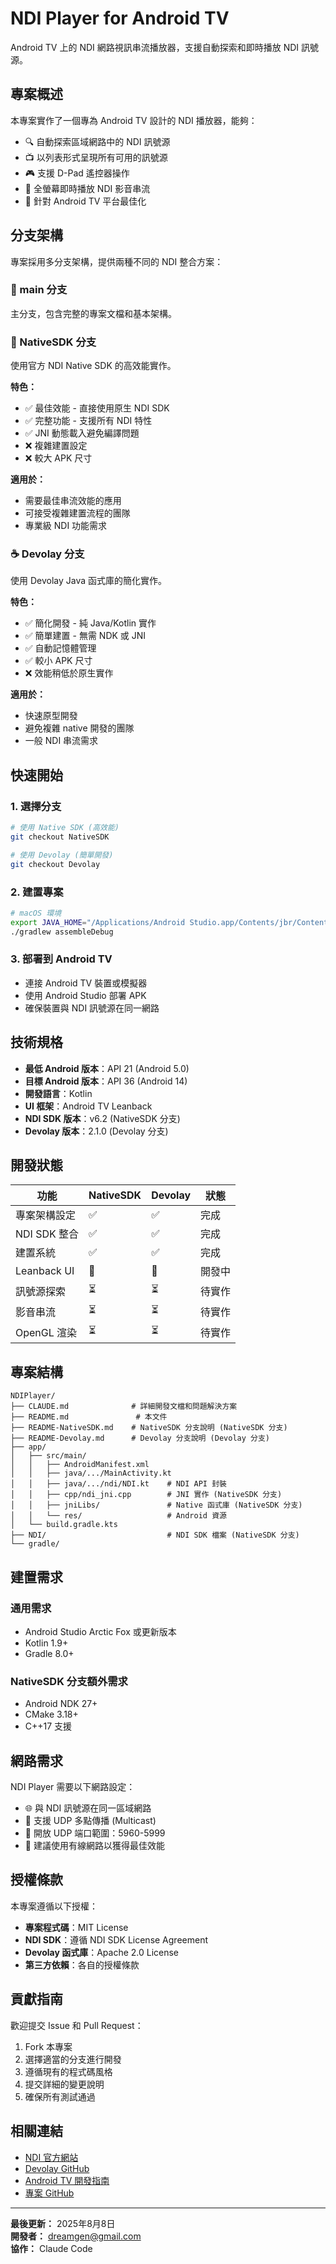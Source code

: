 # NDI Player for Android TV

Android TV 上的 NDI 網路視訊串流播放器，支援自動探索和即時播放 NDI 訊號源。

## 專案概述

本專案實作了一個專為 Android TV 設計的 NDI 播放器，能夠：

- 🔍 自動探索區域網路中的 NDI 訊號源
- 📺 以列表形式呈現所有可用的訊號源
- 🎮 支援 D-Pad 遙控器操作
- 📱 全螢幕即時播放 NDI 影音串流
- 🚀 針對 Android TV 平台最佳化

## 分支架構

專案採用多分支架構，提供兩種不同的 NDI 整合方案：

### 📂 main 分支
主分支，包含完整的專案文檔和基本架構。

### 🔧 NativeSDK 分支
使用官方 NDI Native SDK 的高效能實作。

**特色：**
- ✅ 最佳效能 - 直接使用原生 NDI SDK
- ✅ 完整功能 - 支援所有 NDI 特性  
- ✅ JNI 動態載入避免編譯問題
- ❌ 複雜建置設定
- ❌ 較大 APK 尺寸

**適用於：**
- 需要最佳串流效能的應用
- 可接受複雜建置流程的團隊
- 專業級 NDI 功能需求

### ☕ Devolay 分支
使用 Devolay Java 函式庫的簡化實作。

**特色：**
- ✅ 簡化開發 - 純 Java/Kotlin 實作
- ✅ 簡單建置 - 無需 NDK 或 JNI
- ✅ 自動記憶體管理
- ✅ 較小 APK 尺寸
- ❌ 效能稍低於原生實作

**適用於：**
- 快速原型開發
- 避免複雜 native 開發的團隊
- 一般 NDI 串流需求

## 快速開始

### 1. 選擇分支
```bash
# 使用 Native SDK (高效能)
git checkout NativeSDK

# 使用 Devolay (簡單開發)  
git checkout Devolay
```

### 2. 建置專案
```bash
# macOS 環境
export JAVA_HOME="/Applications/Android Studio.app/Contents/jbr/Contents/Home"
./gradlew assembleDebug
```

### 3. 部署到 Android TV
- 連接 Android TV 裝置或模擬器
- 使用 Android Studio 部署 APK
- 確保裝置與 NDI 訊號源在同一網路

## 技術規格

- **最低 Android 版本**：API 21 (Android 5.0)
- **目標 Android 版本**：API 36 (Android 14)
- **開發語言**：Kotlin
- **UI 框架**：Android TV Leanback
- **NDI SDK 版本**：v6.2 (NativeSDK 分支)
- **Devolay 版本**：2.1.0 (Devolay 分支)

## 開發狀態

| 功能 | NativeSDK | Devolay | 狀態 |
|-----|-----------|---------|------|
| 專案架構設定 | ✅ | ✅ | 完成 |
| NDI SDK 整合 | ✅ | ✅ | 完成 |
| 建置系統 | ✅ | ✅ | 完成 |
| Leanback UI | 🔄 | 🔄 | 開發中 |
| 訊號源探索 | ⏳ | ⏳ | 待實作 |
| 影音串流 | ⏳ | ⏳ | 待實作 |
| OpenGL 渲染 | ⏳ | ⏳ | 待實作 |

## 專案結構

```
NDIPlayer/
├── CLAUDE.md              # 詳細開發文檔和問題解決方案
├── README.md               # 本文件
├── README-NativeSDK.md    # NativeSDK 分支說明 (NativeSDK 分支)
├── README-Devolay.md      # Devolay 分支說明 (Devolay 分支)
├── app/
│   ├── src/main/
│   │   ├── AndroidManifest.xml
│   │   ├── java/.../MainActivity.kt
│   │   ├── java/.../ndi/NDI.kt    # NDI API 封裝
│   │   ├── cpp/ndi_jni.cpp        # JNI 實作 (NativeSDK 分支)
│   │   ├── jniLibs/               # Native 函式庫 (NativeSDK 分支)
│   │   └── res/                   # Android 資源
│   └── build.gradle.kts
├── NDI/                           # NDI SDK 檔案 (NativeSDK 分支)
└── gradle/
```

## 建置需求

### 通用需求
- Android Studio Arctic Fox 或更新版本
- Kotlin 1.9+
- Gradle 8.0+

### NativeSDK 分支額外需求
- Android NDK 27+
- CMake 3.18+
- C++17 支援

## 網路需求

NDI Player 需要以下網路設定：

- 🌐 與 NDI 訊號源在同一區域網路
- 📡 支援 UDP 多點傳播 (Multicast)
- 🔌 開放 UDP 端口範圍：5960-5999
- 📶 建議使用有線網路以獲得最佳效能

## 授權條款

本專案遵循以下授權：

- **專案程式碼**：MIT License
- **NDI SDK**：遵循 NDI SDK License Agreement
- **Devolay 函式庫**：Apache 2.0 License
- **第三方依賴**：各自的授權條款

## 貢獻指南

歡迎提交 Issue 和 Pull Request：

1. Fork 本專案
2. 選擇適當的分支進行開發
3. 遵循現有的程式碼風格
4. 提交詳細的變更說明
5. 確保所有測試通過

## 相關連結

- [NDI 官方網站](https://ndi.tv/)
- [Devolay GitHub](https://github.com/WalkerKnapp/devolay)
- [Android TV 開發指南](https://developer.android.com/tv)
- [專案 GitHub](https://github.com/dreamgen/NDIPlayer)

---

**最後更新：** 2025年8月8日  
**開發者：** dreamgen@gmail.com  
**協作：** Claude Code